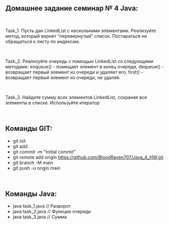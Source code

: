 ## Домашнее задание семинар № 4 Java:

<br />

Task_1. Пусть дан LinkedList с несколькими элементами. Реализуйте метод, который вернет “перевернутый” список. Постараться не обращаться к листу по индексам.

<br />

Task_2. Реализуйте очередь с помощью LinkedList со следующими методами: enqueue() - помещает элемент в конец очереди, dequeue() - возвращает первый элемент из очереди и удаляет его, first() - возвращает первый элемент из очереди, не удаляя.

<br />

Task_3. Найдите сумму всех элементов LinkedList, сохраняя все элементы в списке. Используйте итератор

<br />

## Команды GIT:

- git init
- git add .
- git commit -m "Initial commit"
- git remote add origin https://github.com/BloodRaven707/Java_4_HW.git
- git branch -M main
- git push -u origin main

<br />

## Команды Java:

- java task_1.java // Разворот
- java task_2.java // Функции очереди
- java task_3.java // Сумма
